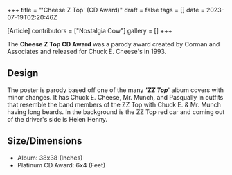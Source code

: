 +++
title = "'Cheese Z Top' (CD Award)"
draft = false
tags = []
date = 2023-07-19T02:20:46Z

[Article]
contributors = ["Nostalgia Cow"]
gallery = []
+++


The <b>Cheese Z Top CD Award</b> was a parody award created by Corman and Associates and released for Chuck E. Cheese's in 1993.

<h2> Design </h2>
The poster is parody based off one of the many <b><i><nowiki/>'ZZ Top</b></i>' album covers with minor changes. It has Chuck E. Cheese, Mr. Munch, and Pasqually in outfits that resemble the band members of the ZZ Top with Chuck E. & Mr. Munch having long beards. In the background is the ZZ Top red car and coming out of the driver's side is Helen Henny.

<h2> Size/Dimensions </h2>

* Album: 38x38 (Inches)
* Platinum CD Award: 6x4 (Feet)